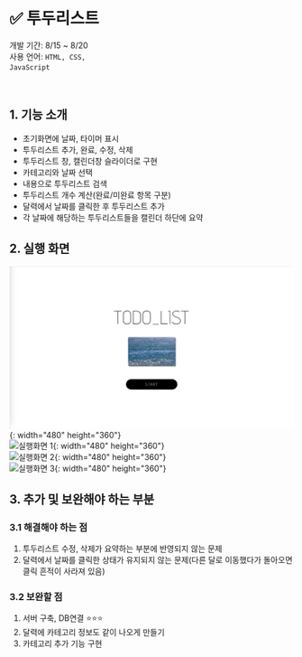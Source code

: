 # ✅ 투두리스트
개발 기간: 8/15 ~ 8/20<br>
사용 언어: <code>HTML, CSS, JavaScript</code> <br>


<br>

## 1. 기능 소개
- 초기화면에 날짜, 타이머 표시
- 투두리스트 추가, 완료, 수정, 삭제
- 투두리스트 창, 캘린더창 슬라이더로 구현
- 카테고리와 날짜 선택
- 내용으로 투두리스트 검색
- 투두리스트 개수 계산(완료/미완료 항목 구분)
- 달력에서 날짜를 클릭한 후 투두리스트 추가
- 각 날짜에 해당하는 투두리스트들을 캘린더 하단에 요약   



## 2. 실행 화면
![랜딩페이지](./img/landing_page.png){: width="480" height="360"}<br>
![실행화면 1](./img/main_page_3.png){: width="480" height="360"}<br>
![실행화면 2](./img/main_page_1.png){: width="480" height="360"}<br>
![실행화면 3](./img/main_page_2.png){: width="480" height="360"}<br>



## 3. 추가 및 보완해야 하는 부분
### 3.1 해결해야 하는 점
1. 투두리스트 수정, 삭제가 요약하는 부분에 반영되지 않는 문제
2. 달력에서 날짜를 클릭한 상태가 유지되지 않는 문제(다른 달로 이동했다가 돌아오면 클릭 흔적이 사라져 있음)<br>

### 3.2 보완할 점
1. 서버 구축, DB연결 ⭐⭐⭐
2. 달력에 카테고리 정보도 같이 나오게 만들기
3. 카테고리 추가 기능 구현

